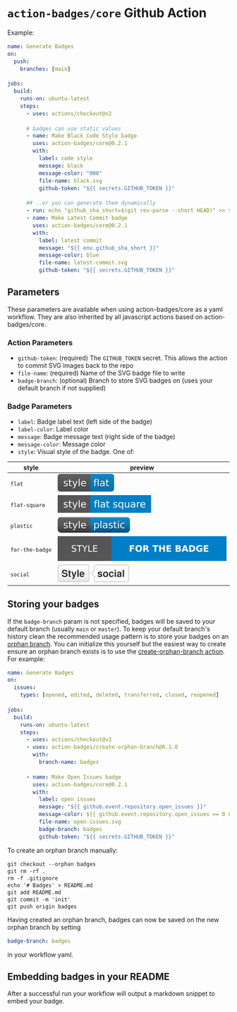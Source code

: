 # `action-badges/core` Github Action

Example:

```yaml
name: Generate Badges
on:
  push:
    branches: [main]

jobs:
  build:
    runs-on: ubuntu-latest
    steps:
      - uses: actions/checkout@v2

      # badges can use static values
      - name: Make Black Code Style badge
        uses: action-badges/core@0.2.1
        with:
          label: code style
          message: black
          message-color: "000"
          file-name: black.svg
          github-token: "${{ secrets.GITHUB_TOKEN }}"

      ## ..or you can generate them dynamically
      - run: echo "github_sha_short=$(git rev-parse --short HEAD)" >> $GITHUB_ENV
      - name: Make Latest Commit badge
        uses: action-badges/core@0.2.1
        with:
          label: latest commit
          message: "${{ env.github_sha_short }}"
          message-color: blue
          file-name: latest-commit.svg
          github-token: "${{ secrets.GITHUB_TOKEN }}"
```

## Parameters

These parameters are available when using action-badges/core as a yaml workflow. They are also inherited by all javascript actions based on action-badges/core.

### Action Parameters

- `github-token`: (required) The `GITHUB_TOKEN` secret. This allows the action to commit SVG images back to the repo
- `file-name`: (required) Name of the SVG badge file to write
- `badge-branch`: (optional) Branch to store SVG badges on (uses your default branch if not supplied)

### Badge Parameters

- `label`: Badge label text (left side of the badge)
- `label-color`: Label color
- `message`: Badge message text (right side of the badge)
- `message-color`: Message color
- `style`: Visual style of the badge. One of:

| style           | preview                                                                                                |
| --------------- | ------------------------------------------------------------------------------------------------------ |
| `flat`          | ![flat](https://raw.githubusercontent.com/action-badges/core/main/docs/img/flat.svg)                   |
| `flat-square`   | ![flat-square](https://raw.githubusercontent.com/action-badges/core/main/docs/img/flat-square.svg)     |
| `plastic`       | ![plastic](https://raw.githubusercontent.com/action-badges/core/main/docs/img/plastic.svg)             |
| `for-the-badge` | ![for-the-badge](https://raw.githubusercontent.com/action-badges/core/main/docs/img/for-the-badge.svg) |
| `social`        | ![social](https://raw.githubusercontent.com/action-badges/core/main/docs/img/social.svg)               |

## Storing your badges

If the `badge-branch` param is not specified, badges will be saved to your default branch (usually `main` or `master`). To keep your default branch's history clean the recommended usage pattern is to store your badges on an [orphan branch](https://git-scm.com/docs/git-checkout#Documentation/git-checkout.txt---orphanltnewbranchgt). You can initialize this yourself but the easiest way to create ensure an orphan branch exists is to use the [create-orphan-branch action](https://github.com/action-badges/create-orphan-branch). For example:


```yaml
name: Generate Badges
on:
  issues:
    types: [opened, edited, deleted, transferred, closed, reopened]

jobs:
  build:
    runs-on: ubuntu-latest
    steps:
      - uses: actions/checkout@v2
      - uses: action-badges/create-orphan-branch@0.1.0
        with:
          branch-name: badges

      - name: Make Open Issues badge
        uses: action-badges/core@0.2.1
        with:
          label: open issues
          message: "${{ github.event.repository.open_issues }}"
          message-color: ${{ github.event.repository.open_issues == 0 && 'yellow' || 'brightgreen' }}
          file-name: open-issues.svg
          badge-branch: badges
          github-token: "${{ secrets.GITHUB_TOKEN }}"
```


To create an orphan branch manually:

```
git checkout --orphan badges
git rm -rf .
rm -f .gitignore
echo '# Badges' > README.md
git add README.md
git commit -m 'init'
git push origin badges
```

Having created an orphan branch, badges can now be saved on the new orphan branch by setting

```yml
badge-branch: badges
```

in your workflow yaml.

## Embedding badges in your README

After a successful run your workflow will output a markdown snippet to embed your badge.
